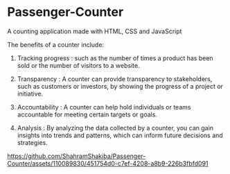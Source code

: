 # Passenger-Counter
A counting application made with HTML, CSS and JavaScript

The benefits of a counter include:
1. Tracking progress :
such as the number of times a product has been sold or the number of visitors to a website.

2. Transparency :
A counter can provide transparency to stakeholders, such as customers or investors, by showing the progress of a project or initiative.

3. Accountability :
A counter can help hold individuals or teams accountable for meeting certain targets or goals.

4. Analysis :
By analyzing the data collected by a counter, you can gain insights into trends and patterns, which can inform future decisions and strategies.

https://github.com/ShahramShakiba/Passenger-Counter/assets/110089830/451754d0-c7ef-4208-a8b9-226b3fbfd091

